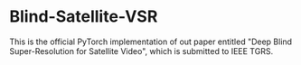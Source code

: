 # Blind-Satellite-VSR
This is the official PyTorch implementation of out paper entitled "Deep Blind Super-Resolution for Satellite Video", which is submitted to IEEE TGRS.
